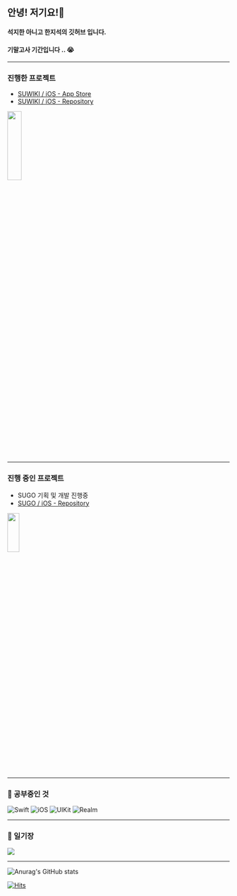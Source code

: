 ## 안녕! 저기요!👋

#### 석지한 아니고 한지석의 깃허브 입니다.
#### 기말고사 기간입니다 .. 😭
* * *
### 진행한 프로젝트
- [SUWIKI / iOS - App Store](https://apps.apple.com/kr/app/suwiki/id1615744899)
- [SUWIKI / iOS - Repository](https://github.com/sozohoy/SUWIKI)


<img src = "https://user-images.githubusercontent.com/81678959/182590817-3ffdfe89-cafc-434b-821c-9241d486c322.png" width = "25%" height = "20%">

* * *
### 진행 중인 프로젝트
- SUGO 기획 및 개발 진행중
- [SUGO / iOS - Repository](https://github.com/Usw-SUGO/iOS)

<img src = "https://velog.velcdn.com/images/sozohoy/post/9d0673d1-3a75-4bc8-b0dc-103e383e7cdd/image.png" width = "23%" height = "15%">


* * *
### 🧐 공부중인 것
![Swift](https://img.shields.io/badge/swift-F54A2A?style=for-the-badge&logo=swift&logoColor=white) ![iOS](https://img.shields.io/badge/iOS-000000?style=for-the-badge&logo=iOS&logoColor=white) ![UIKit](https://img.shields.io/badge/UIKit-2396F3?style=for-the-badge&logo=UIKit&logoColor=white) ![Realm](https://img.shields.io/badge/Realm-39477F?style=for-the-badge&logo=realm&logoColor=white) 

* * *
### 📜 일기장
<a href="https://sozohoy.tistory.com/" target="_blank">
  <img src="https://img.shields.io/badge/Blog-181717?style=flat-square&logo=GitHub&logoColor=white"/>
</a>

* * *

![Anurag's GitHub stats](https://github-readme-stats.vercel.app/api?username=sozohoy&show_icons=true&theme=radical)

[![Hits](https://hits.seeyoufarm.com/api/count/incr/badge.svg?url=https%3A%2F%2Fgithub.com%2Fsozohoy&count_bg=%2379C83D&title_bg=%23555555&icon=&icon_color=%23E7E7E7&title=hits&edge_flat=false)](https://hits.seeyoufarm.com)

